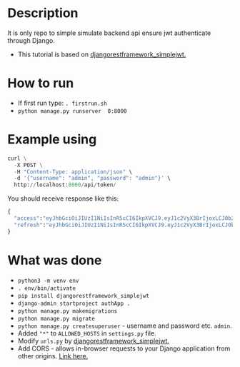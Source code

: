 # Description

It is only repo to simple simulate backend api ensure jwt authenticate through Django.

* This tutorial is based on [djangorestframework_simplejwt.](https://django-rest-framework-simplejwt.readthedocs.io/en/latest/getting_started.html#installation)

# How to run 

* If first run type: `. firstrun.sh`
* `python manage.py runserver  0:8000`


# Example using

```python
curl \
  -X POST \
  -H "Content-Type: application/json" \
  -d '{"username": "admin", "password": "admin"}' \
  http://localhost:8000/api/token/
```

You should receive response like this:
```python
{
  "access":"eyJhbGciOiJIUzI1NiIsInR5cCI6IkpXVCJ9.eyJ1c2VyX3BrIjoxLCJ0b2tlbl90eXBlIjoiYWNjZXNzIiwiY29sZF9zdHVmZiI6IuKYgyIsImV4cCI6MTIzNDU2LCJqdGkiOiJmZDJmOWQ1ZTFhN2M0MmU4OTQ5MzVlMzYyYmNhOGJjYSJ9.NHlztMGER7UADHZJlxNG0WSi22a2KaYSfd1S-AuT7lU",
  "refresh":"eyJhbGciOiJIUzI1NiIsInR5cCI6IkpXVCJ9.eyJ1c2VyX3BrIjoxLCJ0b2tlbl90eXBlIjoicmVmcmVzaCIsImNvbGRfc3R1ZmYiOiLimIMiLCJleHAiOjIzNDU2NywianRpIjoiZGUxMmY0ZTY3MDY4NDI3ODg5ZjE1YWMyNzcwZGEwNTEifQ.aEoAYkSJjoWH1boshQAaTkf8G3yn0kapko6HFRt7Rh4"
}
```

# What was done

* `python3 -m venv env`
* `. env/bin/activate`
* `pip install djangorestframework_simplejwt`
* `django-admin startproject authApp .`
* `python manage.py makemigrations`
* `python manage.py migrate`
* `python manage.py createsuperuser` - username and password etc. `admin`.
* Added `"*"` to `ALLOWED_HOSTS` in `settings.py` file.
* Modify  `urls.py` by [djangorestframework_simplejwt.](https://django-rest-framework-simplejwt.readthedocs.io/en/latest/getting_started.html#installation)
*  Add CORS - allows in-browser requests to your Django application from other origins. [Link here.](https://github.com/adamchainz/django-cors-headers)


